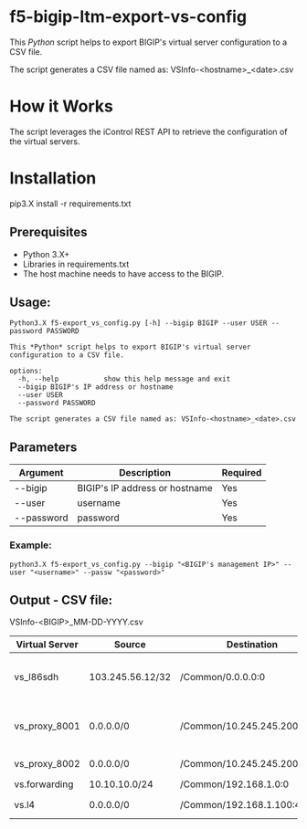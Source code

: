 
# f5-bigip-ltm-export-vs-config

This *Python* script helps to export BIGIP's virtual server configuration to a CSV file.

The script generates a CSV file named as: VSInfo-\<hostname\>_\<date\>.csv

# How it Works

The script leverages the iControl REST API to retrieve the configuration of the virtual servers.

# Installation

pip3.X install -r requirements.txt

## Prerequisites

* Python 3.X+
* Libraries in requirements.txt
* The host machine needs to have access to the BIGIP.

## Usage:
```
Python3.X f5-export_vs_config.py [-h] --bigip BIGIP --user USER --password PASSWORD

This *Python* script helps to export BIGIP's virtual server configuration to a CSV file.

options:
  -h, --help           show this help message and exit
  --bigip BIGIP's IP address or hostname
  --user USER
  --password PASSWORD

The script generates a CSV file named as: VSInfo-<hostname>_<date>.csv
```
## Parameters

| Argument | Description | Required |
|----------|-------------|----------|
| --bigip | BIGIP's IP address or hostname | Yes | 
| --user | username | Yes |
| --password | password | Yes |


### Example:
```
python3.X f5-export_vs_config.py --bigip "<BIGIP's management IP>" --user "<username>" --passw "<password>"          
```

## Output - CSV file: 
VSInfo-\<BIGIP\>_MM-DD-YYYY.csv

| **Virtual Server** | **Source**       | **Destination**             | **Pool**                                      | **Profiles**                        | **SNAT**             | **Persistence** | **Fallback Persistence** | **iRule**                                       | **Traffic Polices**                         |
|--------------------|------------------|-----------------------------|-----------------------------------------------|-------------------------------------|----------------------|-----------------|--------------------------|-------------------------------------------------|---------------------------------------------|
| vs_l86sdh          | 103.245.56.12/32 | /Common/0.0.0.0:0           | /Common/pool-5Cu32kfytLq3yITvp15dLl5nCzjHUxQM | "clientssl, http, serverssl, tcp, " | /Common/my.SNAT.pool | source_addr     | /Common/dest_addr        | "/Common/_iRule, "                              | "my.traffic-policy, "                       |
| vs_proxy_8001      | 0.0.0.0/0        | /Common/10.245.245.200:8001 | /Common/pool-8001                             | "clientssl, http, serverssl, tcp, " | automap              | cookie          | none                     | "/Common/_iRule, "                              | none                                        |
| vs_proxy_8002      | 0.0.0.0/0        | /Common/10.245.245.200:8002 | /Common/pool-8002                             | "tcp, "                             | none                 | none            | none                     | none                                            | "my.second.ltm.policy, my.traffic-policy, " |
| vs.forwarding      | 10.10.10.0/24    | /Common/192.168.1.0:0       | none                                          | "fastL4, "                          | automap              | none            | none                     | none                                            | none                                        |
| vs.l4              | 0.0.0.0/0        | /Common/192.168.1.100:443   | /Common/pool-8002                             | "fastL4, http, "                    | automap              | cookie          | /Common/source_addr      | "/Common/_sys_https_redirect, /Common/_iRule, " | none                                        |

